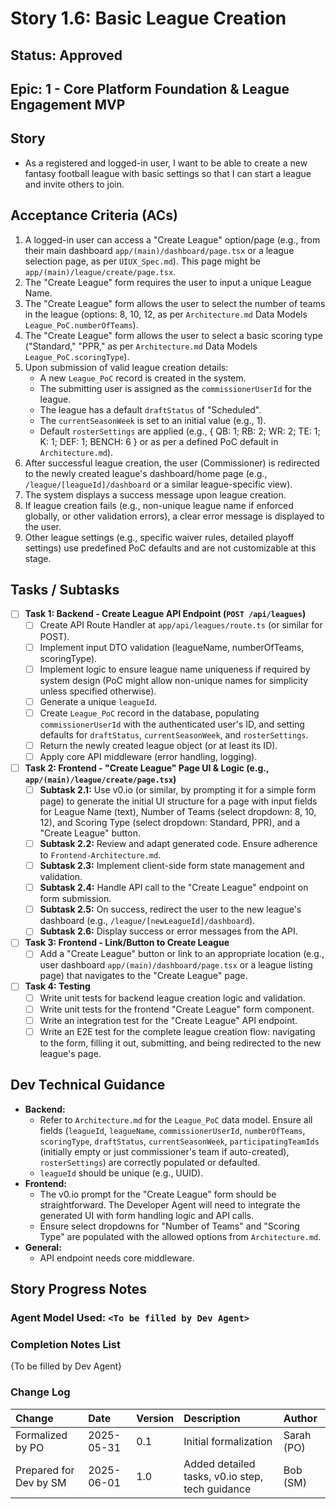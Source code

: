 # Story 1.6: Basic League Creation

## Status: Approved

## Epic: 1 - Core Platform Foundation & League Engagement MVP

## Story

- As a registered and logged-in user, I want to be able to create a new fantasy football league with basic settings so that I can start a league and invite others to join.

## Acceptance Criteria (ACs)

1.  A logged-in user can access a "Create League" option/page (e.g., from their main dashboard `app/(main)/dashboard/page.tsx` or a league selection page, as per `UIUX_Spec.md`). This page might be `app/(main)/league/create/page.tsx`.
2.  The "Create League" form requires the user to input a unique League Name.
3.  The "Create League" form allows the user to select the number of teams in the league (options: 8, 10, 12, as per `Architecture.md` Data Models `League_PoC.numberOfTeams`).
4.  The "Create League" form allows the user to select a basic scoring type ("Standard," "PPR," as per `Architecture.md` Data Models `League_PoC.scoringType`).
5.  Upon submission of valid league creation details:
    * A new `League_PoC` record is created in the system.
    * The submitting user is assigned as the `commissionerUserId` for the league.
    * The league has a default `draftStatus` of "Scheduled".
    * The `currentSeasonWeek` is set to an initial value (e.g., 1).
    * Default `rosterSettings` are applied (e.g., { QB: 1; RB: 2; WR: 2; TE: 1; K: 1; DEF: 1; BENCH: 6 } or as per a defined PoC default in `Architecture.md`).
6.  After successful league creation, the user (Commissioner) is redirected to the newly created league's dashboard/home page (e.g., `/league/[leagueId]/dashboard` or a similar league-specific view).
7.  The system displays a success message upon league creation.
8.  If league creation fails (e.g., non-unique league name if enforced globally, or other validation errors), a clear error message is displayed to the user.
9.  Other league settings (e.g., specific waiver rules, detailed playoff settings) use predefined PoC defaults and are not customizable at this stage.

## Tasks / Subtasks

- [ ] **Task 1: Backend - Create League API Endpoint (`POST /api/leagues`)**
    - [ ] Create API Route Handler at `app/api/leagues/route.ts` (or similar for POST).
    - [ ] Implement input DTO validation (leagueName, numberOfTeams, scoringType).
    - [ ] Implement logic to ensure league name uniqueness if required by system design (PoC might allow non-unique names for simplicity unless specified otherwise).
    - [ ] Generate a unique `leagueId`.
    - [ ] Create `League_PoC` record in the database, populating `commissionerUserId` with the authenticated user's ID, and setting defaults for `draftStatus`, `currentSeasonWeek`, and `rosterSettings`.
    - [ ] Return the newly created league object (or at least its ID).
    - [ ] Apply core API middleware (error handling, logging).
- [ ] **Task 2: Frontend - "Create League" Page UI & Logic (e.g., `app/(main)/league/create/page.tsx`)**
    - [ ] **Subtask 2.1:** Use v0.io (or similar, by prompting it for a simple form page) to generate the initial UI structure for a page with input fields for League Name (text), Number of Teams (select dropdown: 8, 10, 12), and Scoring Type (select dropdown: Standard, PPR), and a "Create League" button.
    - [ ] **Subtask 2.2:** Review and adapt generated code. Ensure adherence to `Frontend-Architecture.md`.
    - [ ] **Subtask 2.3:** Implement client-side form state management and validation.
    - [ ] **Subtask 2.4:** Handle API call to the "Create League" endpoint on form submission.
    - [ ] **Subtask 2.5:** On success, redirect the user to the new league's dashboard (e.g., `/league/[newLeagueId]/dashboard`).
    - [ ] **Subtask 2.6:** Display success or error messages from the API.
- [ ] **Task 3: Frontend - Link/Button to Create League**
    - [ ] Add a "Create League" button or link to an appropriate location (e.g., user dashboard `app/(main)/dashboard/page.tsx` or a league listing page) that navigates to the "Create League" page.
- [ ] **Task 4: Testing**
    - [ ] Write unit tests for backend league creation logic and validation.
    - [ ] Write unit tests for the frontend "Create League" form component.
    - [ ] Write an integration test for the "Create League" API endpoint.
    - [ ] Write an E2E test for the complete league creation flow: navigating to the form, filling it out, submitting, and being redirected to the new league's page.

## Dev Technical Guidance

- **Backend:**
    - Refer to `Architecture.md` for the `League_PoC` data model. Ensure all fields (`leagueId`, `leagueName`, `commissionerUserId`, `numberOfTeams`, `scoringType`, `draftStatus`, `currentSeasonWeek`, `participatingTeamIds` (initially empty or just commissioner's team if auto-created), `rosterSettings`) are correctly populated or defaulted.
    - `leagueId` should be unique (e.g., UUID).
- **Frontend:**
    - The v0.io prompt for the "Create League" form should be straightforward. The Developer Agent will need to integrate the generated UI with form handling logic and API calls.
    - Ensure select dropdowns for "Number of Teams" and "Scoring Type" are populated with the allowed options from `Architecture.md`.
- **General:**
    - API endpoint needs core middleware.

## Story Progress Notes

### Agent Model Used: `<To be filled by Dev Agent>`

### Completion Notes List

{To be filled by Dev Agent}

### Change Log

| Change                                    | Date       | Version | Description                                     | Author     |
| :---------------------------------------- | :--------- | :------ | :---------------------------------------------- | :--------- |
| Formalized by PO                          | 2025-05-31 | 0.1     | Initial formalization                           | Sarah (PO) |
| Prepared for Dev by SM                    | 2025-06-01 | 1.0     | Added detailed tasks, v0.io step, tech guidance | Bob (SM)   |